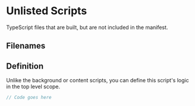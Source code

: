 # Unlisted Scripts

TypeScript files that are built, but are not included in the manifest.

## Filenames

<EntrypointPatterns
  :patterns="[
    ['<name>.tsx?', '<name>.js'],
    ['<name>/index.tsx?', '<name>.js'],
  ]"
/>

## Definition

Unlike the background or content scripts, you can define this script's logic in the top level scope.

```ts
// Code goes here
```
